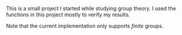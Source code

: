 This is a small project I started while studying group theory. I used the functions in this project mostly to verify my results.

Note that the current implementation only supports _finite_ groups.
